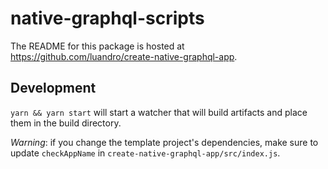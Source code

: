 # native-graphql-scripts

The README for this package is hosted at https://github.com/luandro/create-native-graphql-app.

## Development

`yarn && yarn start` will start a watcher that will build artifacts and place them in the build directory.

*Warning*: if you change the template project's dependencies, make sure to update `checkAppName` in `create-native-graphql-app/src/index.js`.
